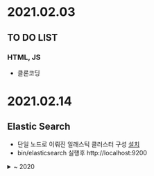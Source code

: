 # 2021.02.03
## TO DO LIST
### HTML, JS
- 클론코딩
# 2021.02.14
## Elastic Search
- 단일 노드로 이뤄진 일래스틱 클러스터 구성 [설치](https://www.elastic.co/kr/downloads/elasticsearch)
- bin/elasticsearch 실행후 http://localhost:9200


<details markdown="1">
<summary> ~ 2020</summary>
30 60 90 120 

순열 조합 외우기 끝

비트마스킹 -> Power Set 구하기 까지

필기준비

금요일까지 모의고사 다풀고 

수요일 1 - 2회 끝

목요일 3 - 4

시험끝 다른 시험 -> 일 월화 기본서 다 풀기 수 목 금 봉모

백준 N과 M 시리즈 풀기

인적성 절반 기본서 마무리하고 

봉투모의고사 

실버 1가고 자소서 2개쓰고 꾸준히 하고 

자소서 끝 골드 5가기.

github io 만들기

1일 1포스팅

테마연동하기 못함 너무못함

연동 완료

읽기좋은 코드가 좋은코드다

그림으로 배우는 네트워크원리

Spring Vue DB공부

mybatis 와 Spring, Vue 연결하기.


항상 메모하고 기록하기!

API문서 읽고 적용 잘 해보기.
